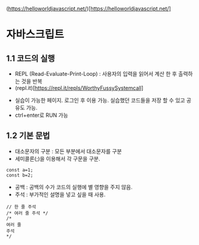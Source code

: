 (https://helloworldjavascript.net/)[https://helloworldjavascript.net/]

# 자바스크립트

## 1.1 코드의 실행
+ REPL (Read-Evaluate-Print-Loop) : 사용자의 입력을 읽어서 계산 한 후 출력하는 것을 반복
+ (repl.it)[https://repl.it/repls/WorthyFussySystemcall]
- 실습이 가능한 페이지. 로그인 후 이용 가능. 실습했던 코드들을 저장 할 수 있고 공유도 가능.
- ctrl+enter로 RUN 가능


## 1.2 기본 문법
+ 대소문자의 구분 : 모든 부분에서 대소문자를 구분
+ 세미콜론(;)을 이용해서 각 구문을 구분.
```
const a=1;
const b=2;
```
+ 공백 : 공백의 수가 코드의 실행에 별 영향을 주지 않음.
+ 주석 : 부가적인 설명을 넣고 싶을 때 사용.
```
// 한 줄 주석
/* 여러 줄 주석 */
/*
여러 줄
주석
*/
```
